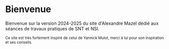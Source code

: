 # Bienvenue

Bienvenue sur la version 2024-2025 du site d'Alexandre Mazel dédié aux séances de travaux pratiques de SNT et NSI.



<small>Ce site est très fortement inspiré de celui de Yannick Mulot, merci &agrave; lui pour son inspiration et ses conseils.</small>